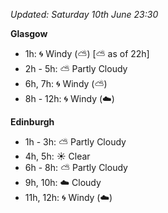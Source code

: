 *Updated: Saturday 10th June 23:30*

**Glasgow**

* 1h: :cyclone: Windy (:partly_sunny:) [:partly_sunny: as of 22h]
* 2h - 5h: :partly_sunny: Partly Cloudy
* 6h, 7h: :cyclone: Windy (:partly_sunny:)
* 8h - 12h: :cyclone: Windy (:cloud:)

**Edinburgh**

* 1h - 3h: :partly_sunny: Partly Cloudy
* 4h, 5h: :sunny: Clear
* 6h - 8h: :partly_sunny: Partly Cloudy
* 9h, 10h: :cloud: Cloudy
* 11h, 12h: :cyclone: Windy (:cloud:)
